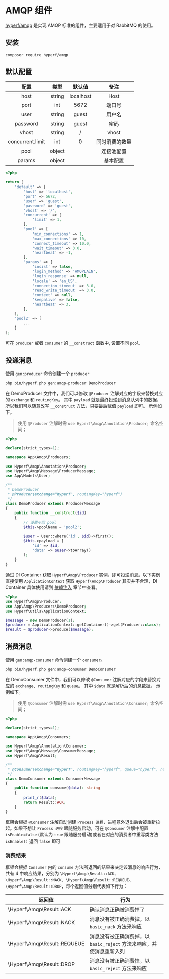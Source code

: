 # AMQP 组件

[hyperf/amqp](https://github.com/hyperf/amqp) 是实现 AMQP 标准的组件，主要适用于对 RabbitMQ 的使用。

## 安装

```bash
composer require hyperf/amqp
```

## 默认配置

|       配置       |  类型  |  默认值   |      备注      |
|:----------------:|:------:|:---------:|:--------------:|
|       host       | string | localhost |      Host      |
|       port       |  int   |   5672    |     端口号     |
|       user       | string |   guest   |     用户名     |
|     password     | string |   guest   |      密码      |
|      vhost       | string |     /     |     vhost      |
| concurrent.limit |  int   |     0     | 同时消费的数量 |
|       pool       | object |           |   连接池配置   |
|      params      | object |           |    基本配置    |

```php
<?php

return [
    'default' => [
        'host' => 'localhost',
        'port' => 5672,
        'user' => 'guest',
        'password' => 'guest',
        'vhost' => '/',
        'concurrent' => [
            'limit' => 1,
        ],
        'pool' => [
            'min_connections' => 1,
            'max_connections' => 10,
            'connect_timeout' => 10.0,
            'wait_timeout' => 3.0,
            'heartbeat' => -1,
        ],
        'params' => [
            'insist' => false,
            'login_method' => 'AMQPLAIN',
            'login_response' => null,
            'locale' => 'en_US',
            'connection_timeout' => 3.0,
            'read_write_timeout' => 3.0,
            'context' => null,
            'keepalive' => false,
            'heartbeat' => 3,
        ],
    ],
    'pool2' => [
        ...
    ]
];
```

可在 `producer` 或者 `consumer` 的 `__construct` 函数中, 设置不同 `pool`.

## 投递消息

使用 `gen:producer` 命令创建一个 `producer`

```bash
php bin/hyperf.php gen:amqp-producer DemoProducer
```

在 DemoProducer 文件中，我们可以修改 `@Producer` 注解对应的字段来替换对应的 `exchange` 和 `routingKey`。
其中 `payload` 就是最终投递到消息队列中的数据，所以我们可以随意改写 `__construct` 方法，只要最后赋值 `payload` 即可。
示例如下。

> 使用 `@Producer` 注解时需 `use Hyperf\Amqp\Annotation\Producer;` 命名空间；   

```php
<?php

declare(strict_types=1);

namespace App\Amqp\Producers;

use Hyperf\Amqp\Annotation\Producer;
use Hyperf\Amqp\Message\ProducerMessage;
use App\Models\User;

/**
 * DemoProducer
 * @Producer(exchange="hyperf", routingKey="hyperf")
 */
class DemoProducer extends ProducerMessage
{
    public function __construct($id)
    {
        // 设置不同 pool
        $this->poolName = 'pool2';

        $user = User::where('id', $id)->first();
        $this->payload = [
            'id' => $id,
            'data' => $user->toArray()
        ];
    }
}

```

通过 DI Container 获取 `Hyperf\Amqp\Producer` 实例，即可投递消息。以下实例直接使用 `ApplicationContext` 获取 `Hyperf\Amqp\Producer` 其实并不合理，DI Container 具体使用请到 [依赖注入](zh-cn/di.md) 章节中查看。

```php
<?php
use Hyperf\Amqp\Producer;
use App\Amqp\Producers\DemoProducer;
use Hyperf\Utils\ApplicationContext;

$message = new DemoProducer(1);
$producer = ApplicationContext::getContainer()->get(Producer::class);
$result = $producer->produce($message);

```

## 消费消息

使用 `gen:amqp-consumer` 命令创建一个 `consumer`。

```bash
php bin/hyperf.php gen:amqp-consumer DemoConsumer
```

在 DemoConsumer 文件中，我们可以修改 `@Consumer` 注解对应的字段来替换对应的 `exchange`、`routingKey` 和 `queue`。
其中 `$data` 就是解析后的消息数据。
示例如下。

> 使用 `@Consumer` 注解时需 `use Hyperf\Amqp\Annotation\Consumer;` 命名空间；   

```php
<?php

declare(strict_types=1);

namespace App\Amqp\Consumers;

use Hyperf\Amqp\Annotation\Consumer;
use Hyperf\Amqp\Message\ConsumerMessage;
use Hyperf\Amqp\Result;

/**
 * @Consumer(exchange="hyperf", routingKey="hyperf", queue="hyperf", nums=1)
 */
class DemoConsumer extends ConsumerMessage
{
    public function consume($data): string
    {
        print_r($data);
        return Result::ACK;
    }
}
```

框架会根据 `@Consumer` 注解自动创建 `Process 进程`，进程意外退出后会被重新拉起。如果不想让 `Process 进程` 跟随服务启动，可在 `@Consumer` 
注解中配置 `isEnable=false` (默认为 `true` 跟随服务启动)或者在对应的消费者中重写类方法 `isEnable()` 返回 `false` 即可

### 消费结果

框架会根据 `Consumer` 内的 `consume` 方法所返回的结果来决定该消息的响应行为，共有 4 中响应结果，分别为 `\Hyperf\Amqp\Result::ACK`、`\Hyperf\Amqp\Result::NACK`、`\Hyperf\Amqp\Result::REQUEUE`、`\Hyperf\Amqp\Result::DROP`，每个返回值分别代表如下行为：

| 返回值                       | 行为                                                                 |
|------------------------------|----------------------------------------------------------------------|
| \Hyperf\Amqp\Result::ACK     | 确认消息正确被消费掉了                                               |
| \Hyperf\Amqp\Result::NACK    | 消息没有被正确消费掉，以 `basic_nack` 方法来响应                     |
| \Hyperf\Amqp\Result::REQUEUE | 消息没有被正确消费掉，以 `basic_reject` 方法来响应，并使消息重新入列 |
| \Hyperf\Amqp\Result::DROP    | 消息没有被正确消费掉，以 `basic_reject` 方法来响应                   |
